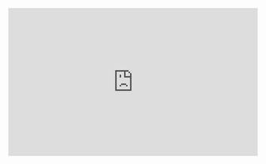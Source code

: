 <html lang="en">
<head>
    <meta charset="UTF-8">
    <title>Расчёт ипотеки</title>
</head>
<body>
    <iframe id="calcus-iframe" width="100%" height="300" frameborder="0" style="width:1px; min-width: 100%;" scrolling="no" src="https://calcus.ru/kalkulyator-ipoteki?embed=1" referrerpolicy="no-referrer-when-downgrade"></iframe>
<script>
    window.addEventListener('message', function(event) {
        if (event.data['height']) {
            document.getElementById('calcus-iframe').style.height = event.data['height'] + 'px'
        }
    })
</script>
</body>
</html>
